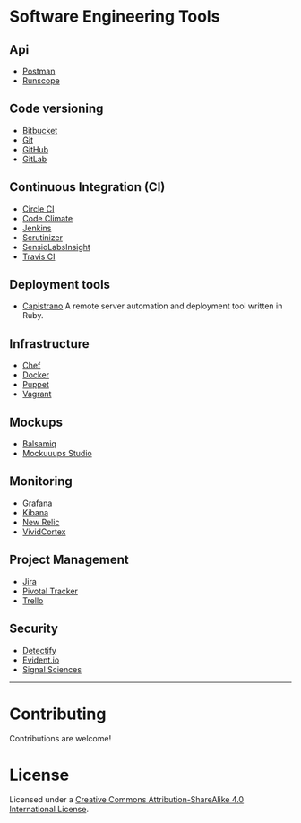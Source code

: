# Software Engineering Tools

## Api

* [Postman](https://www.getpostman.com/)
* [Runscope](https://www.runscope.com/)

## Code versioning

* [Bitbucket](https://bitbucket.org/)
* [Git](https://git-scm.com/)
* [GitHub](https://github.com/)
* [GitLab](https://about.gitlab.com/)

## Continuous Integration (CI)

* [Circle CI](https://circleci.com/)
* [Code Climate](https://codeclimate.com/)
* [Jenkins](https://jenkins.io/)
* [Scrutinizer](https://scrutinizer-ci.com/)
* [SensioLabsInsight](https://insight.sensiolabs.com/)
* [Travis CI](https://travis-ci.org/)

## Deployment tools

* [Capistrano](http://capistranorb.com/)
A remote server automation and deployment tool written in Ruby.

## Infrastructure

* [Chef](https://www.chef.io/)
* [Docker](https://www.docker.com/)
* [Puppet](https://puppet.com/)
* [Vagrant](https://www.vagrantup.com/)

## Mockups

* [Balsamiq](https://balsamiq.com/)
* [Mockuuups Studio](https://mockuuups.studio/)

## Monitoring

* [Grafana](http://grafana.org/)
* [Kibana](https://www.elastic.co/products/kibana)
* [New Relic](https://newrelic.com/)
* [VividCortex](https://www.vividcortex.com/)

## Project Management

* [Jira](https://www.atlassian.com/software/jira)
* [Pivotal Tracker](https://www.pivotaltracker.com/)
* [Trello](https://trello.com/)

## Security

* [Detectify](https://detectify.com/)
* [Evident.io](https://evident.io/)
* [Signal Sciences](https://www.signalsciences.com/)

----

# Contributing

Contributions are welcome!

# License

Licensed under a <a rel="license" href="http://creativecommons.org/licenses/by-sa/4.0/">Creative Commons Attribution-ShareAlike 4.0 International License</a>.
